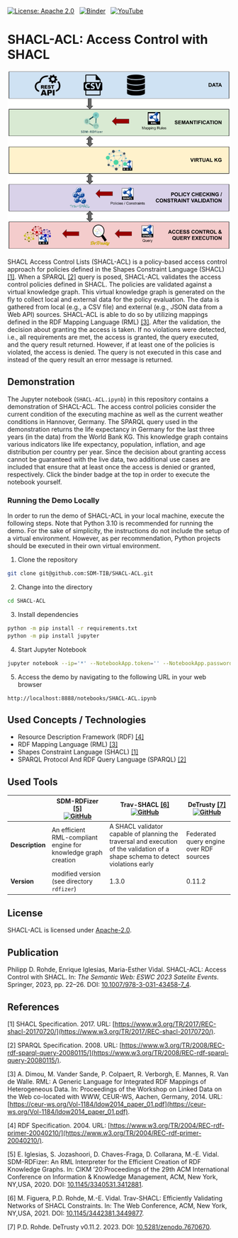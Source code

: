 [![License: Apache 2.0](https://img.shields.io/badge/License-Apache%202.0-green.svg)](LICENSE)&nbsp;&nbsp;
[![Binder](https://mybinder.org/badge_logo.svg)](https://mybinder.org/v2/gh/SDM-TIB/SHACL-ACL/HEAD?labpath=SHACL-ACL.ipynb)&nbsp;&nbsp;
[![YouTube](https://img.shields.io/badge/Minute%20Madness-ESWC%202023-blue?logo=YouTube&style=social)](https://youtu.be/LANi46Sl5nE)

# SHACL-ACL: Access Control with SHACL

![SHACL-ACL Architecture](images/architecture.png "SHACL-ACL Architecture")

SHACL Access Control Lists (SHACL-ACL) is a policy-based access control approach for policies defined in the Shapes Constraint Language (SHACL) [\[1\]](#1).
When a SPARQL [\[2\]](#2) query is posed, SHACL-ACL validates the access control policies defined in SHACL.
The policies are validated against a virtual knowledge graph.
This virtual knowledge graph is generated on the fly to collect local and external data for the policy evaluation.
The data is gathered from local (e.g., a CSV file) and external (e.g., JSON data from a Web API) sources.
SHACL-ACL is able to do so by utilizing mappings defined in the RDF Mapping Language (RML) [\[3\]](#3).
After the validation, the decision about granting the access is taken.
If no violations were detected, i.e., all requirements are met, the access is granted, the query executed, and the query result returned.
However, if at least one of the policies is violated, the access is denied.
The query is not executed in this case and instead of the query result an error message is returned.

## Demonstration

The Jupyter notebook (`SHACL-ACL.ipynb`) in this repository contains a demonstration of SHACL-ACL.
The access control policies consider the current condition of the executing machine as well as the current weather conditions in Hannover, Germany.
The SPARQL query used in the demonstration returns the life expectancy in Germany for the last three years (in the data) from the World Bank KG.
This knowledge graph contains various indicators like life expectancy, population, inflation, and age distribution per country per year.
Since the decision about granting access cannot be guaranteed with the live data, two additional use cases are included that ensure that at least once the access is denied or granted, respectively.
Click the binder badge at the top in order to execute the notebook yourself.

### Running the Demo Locally

In order to run the demo of SHACL-ACL in your local machine, execute the following steps.
Note that Python 3.10 is recommended for running the demo.
For the sake of simplicity, the instructions do not include the setup of a virtual environment.
However, as per recommendation, Python projects should be executed in their own virtual environment.

1. Clone the repository
```bash
git clone git@github.com:SDM-TIB/SHACL-ACL.git
```
2. Change into the directory
```bash
cd SHACL-ACL
```
3. Install dependencies
```bash
python -m pip install -r requirements.txt
python -m pip install jupyter
```
4. Start Jupyter Notebook
```bash
jupyter notebook --ip='*' --NotebookApp.token='' --NotebookApp.password=''
```
5. Access the demo by navigating to the following URL in your web browser
```
http://localhost:8888/notebooks/SHACL-ACL.ipynb
```

## Used Concepts / Technologies

- Resource Description Framework (RDF) [\[4\]](#4)
- RDF Mapping Language (RML) [\[3\]](#3)
- Shapes Constraint Language (SHACL) [\[1\]](#1)
- SPARQL Protocol And RDF Query Language (SPARQL) [\[2\]](#2)

## Used Tools

|                 | SDM-RDFizer [\[5\]](#5)<br>[![GitHub](https://img.shields.io/badge/GitHub-SDM--TIB%2FSDM--RDFizer-blue?logo=GitHub)](https://github.com/SDM-TIB/SDM-RDFizer) | Trav-SHACL [\[6\]](#6)<br>[![GitHub](https://img.shields.io/badge/GitHub-SDM--TIB%2FTrav--SHACL-blue?logo=GitHub)](https://github.com/SDM-TIB/Trav-SHACL) | DeTrusty [\[7\]](#7)<br>[![GitHub](https://img.shields.io/badge/GitHub-SDM--TIB%2FDeTrusty-blue?logo=GitHub)](https://github.com/SDM-TIB/DeTrusty) |
|-----------------|--------------------------------------------------------------------------------------------------------------------------------------------------------------|-----------------------------------------------------------------------------------------------------------------------------------------------------------|----------------------------------------------------------------------------------------------------------------------------------------------------|
| **Description** | An efficient RML-compliant engine for knowledge graph creation                                                                                               | A SHACL validator capable of planning the traversal and execution of the validation of a shape schema to detect violations early                          | Federated query engine over RDF sources                                                                                                            |
| **Version**     | modified version (see directory `rdfizer`)                                                                                                                   | 1.3.0                                                                                                                                                     | 0.11.2                                                                                                                                             |


## License
SHACL-ACL is licensed under [Apache-2.0](https://github.com/SDM-TIB/SHACL-ACL/blob/master/LICENSE).

## Publication

Philipp D. Rohde, Enrique Iglesias, Maria-Esther Vidal. SHACL-ACL: Access Control with SHACL. In: _The Semantic Web: ESWC 2023 Satelite Events_. Springer, 2023, pp. 22–26. DOI: [10.1007/978-3-031-43458-7_4](https://doi.org/10.1007/978-3-031-43458-7_4). 

## References
<a name="1">[1]</a> SHACL Specification. 2017. URL: [https://www.w3.org/TR/2017/REC-shacl-20170720/](https://www.w3.org/TR/2017/REC-shacl-20170720/).

<a name="2">[2]</a> SPARQL Specification. 2008. URL: [https://www.w3.org/TR/2008/REC-rdf-sparql-query-20080115/](https://www.w3.org/TR/2008/REC-rdf-sparql-query-20080115/).

<a name="3">[3]</a> A. Dimou, M. Vander Sande, P. Colpaert, R. Verborgh, E. Mannes, R. Van de Walle. RML: A Generic Language for Integrated RDF Mappings of Heterogeneous Data. In: Proceedings of the Workshop on Linked Data on the Web co-located with WWW, CEUR-WS, Aachen, Germany, 2014. URL: [https://ceur-ws.org/Vol-1184/ldow2014_paper_01.pdf](https://ceur-ws.org/Vol-1184/ldow2014_paper_01.pdf).

<a name="4">[4]</a> RDF Specification. 2004. URL: [https://www.w3.org/TR/2004/REC-rdf-primer-20040210/](https://www.w3.org/TR/2004/REC-rdf-primer-20040210/).

<a name="5">[5]</a> E. Iglesias, S. Jozashoori, D. Chaves-Fraga, D. Collarana, M.-E. Vidal. SDM-RDFizer: An RML Interpreter for the Efficient Creation of RDF Knowledge Graphs. In: CIKM ’20:Proceedings of the 29th ACM International Conference on Information & Knowledge Management, ACM, New York, NY,USA, 2020. DOI: [10.1145/3340531.3412881](https://doi.org/10.1145/3340531.3412881).

<a name="6">[6]</a> M. Figuera, P.D. Rohde, M.-E. Vidal. Trav-SHACL: Efficiently Validating Networks of SHACL Constraints. In: The Web Conference, ACM, New York, NY,USA, 2021. DOI: [10.1145/3442381.3449877](https://doi.org/10.1145/3442381.3449877).

<a name="7">[7]</a> P.D. Rohde. DeTrusty v0.11.2. 2023. DOI: [10.5281/zenodo.7670670](https://doi.org/10.5281/zenodo.7670670).
